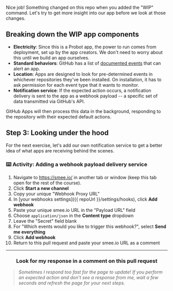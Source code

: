 Nice job! Something changed on this repo when you added the "WIP" command. Let's try to get more insight into our app before we look at those changes.

## Breaking down the WIP app components

- **Electricity**: Since this is a Probot app, the power to run comes from deployment, set up by the app creators. We don't need to worry about this until we build an app ourselves.
- **Standard behaviors**: GitHub has a list of [documented events](https://developer.github.com/webhooks/#events) that can alert an app.
- **Location**: Apps are designed to look for pre-determined events in whichever repositories they've been installed. On installation, it has to ask permission for each event type that it wants to monitor.
- **Notification service**: If the expected action occurs, a notification delivery is sent to the app as a webhook payload -- a specific set of data transmitted via GitHub's API.

GitHub Apps will then process this data in the background, responding to the repository with their expected default actions.

## Step 3:  Looking under the hood

For the next exercise, let's add our own notification service to get a better idea of what apps are receiving behind the scenes.

### :keyboard: Activity: Adding a webhook payload delivery service

1. Navigate to https://smee.io/ in another tab or window (keep this tab open for the rest of the course).
1. Click **Start a new channel**
1. Copy your unique "Webhook Proxy URL"
1. In [your webhooks settings]({{ repoUrl }}/settings/hooks), click **Add webhook**
1. Paste your unique smee.io URL in the "Payload URL" field
1. Choose `application/json` in the **Content type** dropdown
1. Leave the "Secret" field blank
1. For "Which events would you like to trigger this webhook?", select **Send me everything**
1. Click **Add webhook**
1. Return to this pull request and paste your smee.io URL as a comment

<hr>
<h3 align="center">Look for my response in a comment on this pull request</h3>

> _Sometimes I respond too fast for the page to update! If you perform an expected action and don't see a response from me, wait a few seconds and refresh the page for your next steps._
